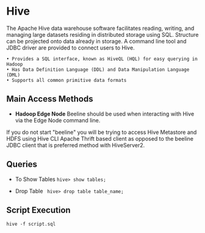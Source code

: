 # Hive
The Apache Hive data warehouse software facilitates reading, writing, and managing large datasets residing in distributed storage using SQL. Structure can be projected onto data already in storage. A command line tool and JDBC driver are provided to connect users to Hive.

	• Provides a SQL interface, known as HiveQL (HQL) for easy querying in Hadoop
	• Has Data Definition Language (DDL) and Data Manipulation Language (DML)
	• Supports all common primitive data formats

## Main Access Methods

- __Hadoop Edge Node__
Beeline should be used when interacting with Hive via the Edge Node command line.

If you do not start "beeline" you will be trying to access Hive Metastore and HDFS using Hive CLI Apache Thrift based client as opposed to the beeline JDBC client that is preferred method with HiveServer2.

## Queries

- To Show Tables ```hive> show tables;```

- Drop Table ``` hive> drop table table_name;```

## Script Execution

```hive -f script.sql ```
